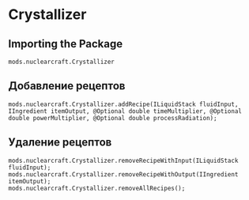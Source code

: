 # Crystallizer

## Importing the Package
`mods.nuclearcraft.Crystallizer`

## Добавление рецептов
```zenscript
mods.nuclearcraft.Crystallizer.addRecipe(ILiquidStack fluidInput, IIngredient itemOutput, @Optional double timeMultiplier, @Optional double powerMultiplier, @Optional double processRadiation);
```

## Удаление рецептов
```zenscript
mods.nuclearcraft.Crystallizer.removeRecipeWithInput(ILiquidStack fluidInput);
mods.nuclearcraft.Crystallizer.removeRecipeWithOutput(IIngredient itemOutput);
mods.nuclearcraft.Crystallizer.removeAllRecipes();
```